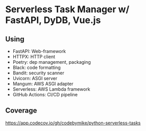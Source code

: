 # Serverless Task Manager w/ FastAPI, DyDB, Vue.js

## Using
- FastAPI: Web-framework
- HTTPX: HTTP client
- Poetry: dep management, packaging
- Black: code formatting
- Bandit: security scanner
- Uvicorn: ASGI server
- Mangum: AWS ASGI adapter
- Serverless: AWS Lambda framework
- GitHub Actions: CI/CD pipeline


## Coverage
https://app.codecov.io/gh/codebymike/python-serverless-tasks